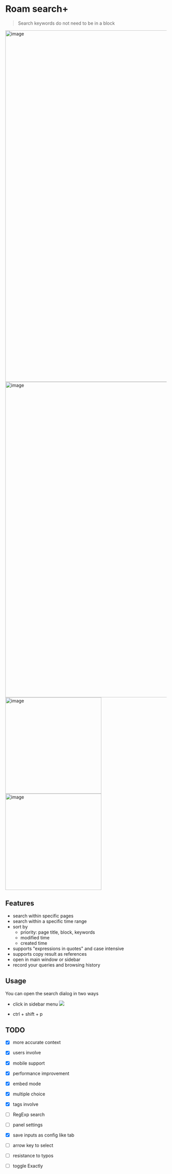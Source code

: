 # Roam search+

> Search keywords do not need to be in a block

<img width="1095" alt="image" src="https://user-images.githubusercontent.com/23192045/218399890-bc7699fe-207e-417b-a46d-7c0ef0fdfbe8.png">

<img width="983" alt="image" src="https://user-images.githubusercontent.com/23192045/218399872-1e4a8f78-1122-41fa-a87f-27981b3b151c.png">



<div>
<img width="300" alt="image" src="https://user-images.githubusercontent.com/23192045/210167099-6b68c752-b305-45d8-b07e-2499febd4108.png">
<img width="300" alt="image" src="https://user-images.githubusercontent.com/23192045/210167100-f2d110a1-d124-4bec-b1b3-27fff687eded.png">
</div>

## Features

- search within specific pages
- search within a specific time range
- sort by 
  - priority: page title, block, keywords
  - modified time
  - created time
- supports "expressions in quotes" and case intensive
- supports copy result as references
- open in main window or sidebar
- record your queries and browsing history

## Usage

You can open the search dialog in two ways

- click in sidebar menu ![](https://github.com/dive2Pro/roam-search-plus/blob/main/images/side-menu.png)

- ctrl + shift + p


## TODO

- [x] more accurate context
- [x] users involve
- [X] mobile support
- [x] performance improvement
- [x] embed mode
- [x] multiple choice
- [x] tags involve
- [ ] RegExp search
- [ ] panel settings
- [x] save inputs as config like tab
- [ ] arrow key to select
- [ ] resistance to typos
- [ ] toggle Exactly

